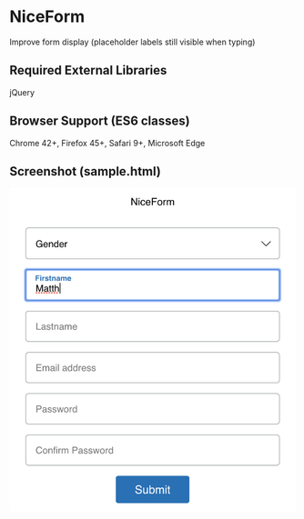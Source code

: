 # NiceForm
Improve form display (placeholder labels still visible when typing)

<h2>Required External Libraries</h2>
jQuery

<h2>Browser Support (ES6 classes)</h2>
Chrome 42+, Firefox 45+, Safari 9+, Microsoft Edge

<h2>Screenshot (sample.html)</h2>

![Screenshot](https://raw.githubusercontent.com/alumbo/NiceForm/master/screen.png)